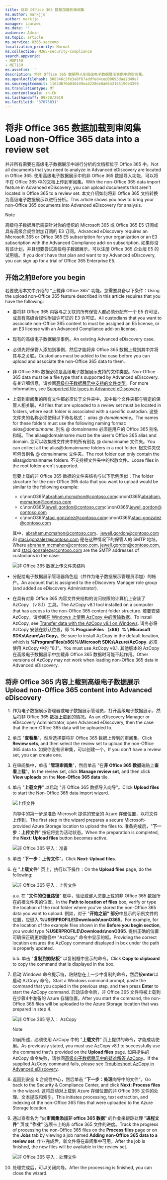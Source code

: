 ```yaml
---
title: 将非 Office 365 数据加载到审阅集
ms.author: markjjo
author: markjjo
manager: laurawi
ms.date: ''
audience: Admin
ms.topic: article
ms.service: O365-seccomp
localization_priority: Normal
ms.collection: M365-security-compliance
search.appverid:
- MOE150
- MET150
ms.assetid: ''
description: 将非 Office 365 数据导入到高级电子数据展示事例中的审阅集。
ms.openlocfilehash: 508346c3fe3a8f67addfed4ced08693daa2d49e7
ms.sourcegitcommit: 1162d676b036449ea4220de8a6642165190e3398
ms.translationtype: MT
ms.contentlocale: zh-CN
ms.lasthandoff: 09/20/2019
ms.locfileid: "37075031"
---
```

# <a name="load-non-office-365-data-into-a-review-set"></a><span data-ttu-id="cac65-103">将非 Office 365 数据加载到审阅集</span><span class="sxs-lookup"><span data-stu-id="cac65-103">Load non-Office 365 data into a review set</span></span>

<span data-ttu-id="cac65-104">并非所有需要在高级电子数据展示中进行分析的文档都位于 Office 365 中。</span><span class="sxs-lookup"><span data-stu-id="cac65-104">Not all documents that you need to analyze in Advanced eDiscovery are located in Office 365.</span></span> <span data-ttu-id="cac65-105">使用高级电子数据展示中的非 Office 365 数据导入功能，可以将不在 Office 365 中的文档上传到审阅集。</span><span class="sxs-lookup"><span data-stu-id="cac65-105">With the non-Office 365 data import feature in Advanced eDiscovery, you can upload documents that aren't located in Office 365 to a review set.</span></span> <span data-ttu-id="cac65-106">本文介绍如何将非 Office 365 文档转换为高级电子数据展示以进行分析。</span><span class="sxs-lookup"><span data-stu-id="cac65-106">This article shows you how to bring your non-Office 365 documents into Advanced eDiscovery for analysis.</span></span>

>[!Note]
><span data-ttu-id="cac65-107">高级电子数据展示需要针对你的组织的 Microsoft 365 或 Office 365 E5 订阅或具有高级合规性附加订阅的 E3 订阅。</span><span class="sxs-lookup"><span data-stu-id="cac65-107">Advanced eDiscovery requires an Microsoft 365 or Office 365 E5 subscription for your organization or an E3 subscription with the Advanced Compliance add-on subscription.</span></span> <span data-ttu-id="cac65-108">如果你没有该计划，并且想要尝试高级电子数据展示，可以注册 Office 365 企业版 E5 的试用版。</span><span class="sxs-lookup"><span data-stu-id="cac65-108">If you don't have that plan and want to try Advanced eDiscovery, you can sign up for a trial of Office 365 Enterprise E5.</span></span>

## <a name="before-you-begin"></a><span data-ttu-id="cac65-109">开始之前</span><span class="sxs-lookup"><span data-stu-id="cac65-109">Before you begin</span></span>

<span data-ttu-id="cac65-110">若要使用本文中介绍的 "上载非 Office 365" 功能，您需要具备以下条件：</span><span class="sxs-lookup"><span data-stu-id="cac65-110">Using the upload non-Office 365 feature described in this article requires that you have the following:</span></span>

- <span data-ttu-id="cac65-111">要将非 Office 365 内容与之关联的所有保管人都必须分配有一个 E5 许可证，或具有高级合规性附加许可证的 E3 许可证。</span><span class="sxs-lookup"><span data-stu-id="cac65-111">All custodians that you want to associate non-Office 365 content to must be assigned an E5 license, or an E3 license with an Advanced Compliance add-on license.</span></span>

- <span data-ttu-id="cac65-112">现有的高级电子数据展示事例。</span><span class="sxs-lookup"><span data-stu-id="cac65-112">An existing Advanced eDiscovery case.</span></span>

- <span data-ttu-id="cac65-113">必须先将保管人添加到事例，然后才能将非 Office 365 数据上载到其中并将其与之关联。</span><span class="sxs-lookup"><span data-stu-id="cac65-113">Custodians must be added to the case before you can upload and associate the non-Office 365 data to them.</span></span>

- <span data-ttu-id="cac65-114">非 Office 365 数据必须是高级电子数据展示支持的文件类型。</span><span class="sxs-lookup"><span data-stu-id="cac65-114">Non-Office 365 data must be a file type that's supported by Advanced eDiscovery.</span></span> <span data-ttu-id="cac65-115">有关详细信息，请参阅[高级电子数据展示中支持的文件类型](supported-filetypes-ediscovery20.md)。</span><span class="sxs-lookup"><span data-stu-id="cac65-115">For more information, see [Supported file types in Advanced eDiscovery](supported-filetypes-ediscovery20.md).</span></span>

- <span data-ttu-id="cac65-116">上载到审阅集的所有文件都必须位于文件夹中，其中每个文件夹都与特定的保管人相关联。</span><span class="sxs-lookup"><span data-stu-id="cac65-116">All files that are uploaded to a review set must be located in folders, where each folder is associated with a specific custodian.</span></span> <span data-ttu-id="cac65-117">这些文件夹的名称必须使用以下命名格式： *alias @ domainname*。</span><span class="sxs-lookup"><span data-stu-id="cac65-117">The names for these folders must use the following naming format: *alias@domainname*.</span></span> <span data-ttu-id="cac65-118">别名 @ domainname 必须是用户的 Office 365 别名和域。</span><span class="sxs-lookup"><span data-stu-id="cac65-118">The alias@domainname must be the user's Office 365 alias and domain.</span></span> <span data-ttu-id="cac65-119">您可以收集根文件夹中的所有别名 @ domainname 文件夹。</span><span class="sxs-lookup"><span data-stu-id="cac65-119">You can collect all the alias@domainname folders in a root folder.</span></span> <span data-ttu-id="cac65-120">根文件夹仅可包含别名 @ domainname 文件夹。</span><span class="sxs-lookup"><span data-stu-id="cac65-120">The root folder can only contain the alias@domainname folders.</span></span> <span data-ttu-id="cac65-121">不支持根文件夹中的松散文件。</span><span class="sxs-lookup"><span data-stu-id="cac65-121">Loose files in the root folder aren't supported.</span></span>

   <span data-ttu-id="cac65-122">您要上载的非 Office 365 数据的文件夹结构与以下示例类似：</span><span class="sxs-lookup"><span data-stu-id="cac65-122">The folder structure for the non-Office 365 data that you want to upload would be similar to the following example:</span></span>

   - <span data-ttu-id="cac65-123">c:\nonO365\abraham.mcmahon@contoso.com</span><span class="sxs-lookup"><span data-stu-id="cac65-123">c:\nonO365\abraham.mcmahon@contoso.com</span></span>
   - <span data-ttu-id="cac65-124">c:\nonO365\jewell.gordon@contoso.com</span><span class="sxs-lookup"><span data-stu-id="cac65-124">c:\nonO365\jewell.gordon@contoso.com</span></span>
   - <span data-ttu-id="cac65-125">c:\nonO365\staci.gonzalez@contoso.com</span><span class="sxs-lookup"><span data-stu-id="cac65-125">c:\nonO365\staci.gonzalez@contoso.com</span></span>

   <span data-ttu-id="cac65-126">其中，abraham.mcmahon@contoso.com、jewell.gordon@contoso.com 和 staci.gonzalez@contoso.com 是在这种情况下的保管人的 SMTP 地址。</span><span class="sxs-lookup"><span data-stu-id="cac65-126">Where abraham.mcmahon@contoso.com, jewell.gordon@contoso.com, and staci.gonzalez@contoso.com are the SMTP addresses of custodians in the case.</span></span>

   ![非 Office 365 数据上传文件夹结构](media/3f2dde84-294e-48ea-b44b-7437bd25284c.png)

- <span data-ttu-id="cac65-128">分配给电子数据展示管理器角色组（并作为电子数据展示管理员添加）的帐户。</span><span class="sxs-lookup"><span data-stu-id="cac65-128">An account that is assigned to the eDiscovery Manager role group (and added as eDiscovery Administrator).</span></span>

- <span data-ttu-id="cac65-129">在具有对非 Office 365 内容文件夹结构的访问权限的计算机上安装了 AzCopy （v 8.1）工具。</span><span class="sxs-lookup"><span data-stu-id="cac65-129">The AzCopy v8.1 tool installed on a computer that has access to the non-Office 365 content folder structure.</span></span> <span data-ttu-id="cac65-130">若要安装 AzCopy，请参阅[在 Windows 上使用 AzCopy 中的传输数据](https://docs.microsoft.com/previous-versions/azure/storage/storage-use-azcopy)。</span><span class="sxs-lookup"><span data-stu-id="cac65-130">To install AzCopy, see [Transfer data with the AzCopy v8.1 on Windows](https://docs.microsoft.com/previous-versions/azure/storage/storage-use-azcopy).</span></span> <span data-ttu-id="cac65-131">请务必将 AzCopy 安装在默认位置，即 **% ProgramFiles （x86）% \ Microsoft SDKs\Azure\AzCopy**。</span><span class="sxs-lookup"><span data-stu-id="cac65-131">Be sure to install AzCopy in the default location, which is **%ProgramFiles(x86)%\Microsoft SDKs\Azure\AzCopy**.</span></span> <span data-ttu-id="cac65-132">必须使用 AzCopy 中的 "8.1"。</span><span class="sxs-lookup"><span data-stu-id="cac65-132">You must use AzCopy v8.1.</span></span> <span data-ttu-id="cac65-133">其他版本的 AzCopy 在高级电子数据展示中加载非 Office 365 数据时可能不起作用。</span><span class="sxs-lookup"><span data-stu-id="cac65-133">Other versions of AzCopy may not work when loading non-Office 365 data in Advanced eDiscovery.</span></span>


## <a name="upload-non-office-365-content-into-advanced-ediscovery"></a><span data-ttu-id="cac65-134">将非 Office 365 内容上载到高级电子数据展示</span><span class="sxs-lookup"><span data-stu-id="cac65-134">Upload non-Office 365 content into Advanced eDiscovery</span></span>

1. <span data-ttu-id="cac65-135">作为电子数据展示管理器或电子数据展示管理员，打开高级电子数据展示，然后将非 Office 365 数据上载到的情况。</span><span class="sxs-lookup"><span data-stu-id="cac65-135">As an eDiscovery Manager or eDiscovery Administrator, open Advanced eDiscovery, then the case that the non-Office 365 data will be uploaded to.</span></span>  

2. <span data-ttu-id="cac65-136">单击 "**查看集**"，然后选择要将非 Office 365 数据上传到的审阅集。</span><span class="sxs-lookup"><span data-stu-id="cac65-136">Click **Review sets**, and then select the review set to upload the non-Office 365 data to.</span></span>  <span data-ttu-id="cac65-137">如果你没有评审集，可以创建一个。</span><span class="sxs-lookup"><span data-stu-id="cac65-137">If you don't have a review set, you can create one.</span></span> 
 
3. <span data-ttu-id="cac65-138">在审阅集中，单击 "**管理审阅集**"，然后单击 "在**非 Office 365 数据**磁贴上**查看上载**"。</span><span class="sxs-lookup"><span data-stu-id="cac65-138">In the review set, click **Manage review set**, and then click **View uploads** on the **Non-Office 365 data** tile.</span></span>

4. <span data-ttu-id="cac65-139">单击 "**上载文件**" 以启动 "非 Office 365 数据导入向导"。</span><span class="sxs-lookup"><span data-stu-id="cac65-139">Click **Upload files** to start the Non-Office 365 data import wizard.</span></span>

   ![上传文件](media/574f4059-4146-4058-9df3-ec97cf28d7c7.png)

   <span data-ttu-id="cac65-141">向导中的第一步是准备 Microsoft 提供的安全的 Azure 存储位置，以将文件上传到。</span><span class="sxs-lookup"><span data-stu-id="cac65-141">The first step in the wizard prepares a secure Microsoft-provided Azure Storage location to upload the files to.</span></span>  <span data-ttu-id="cac65-142">准备完成后，"**下一步：上传文件**" 按钮将变为活动状态。</span><span class="sxs-lookup"><span data-stu-id="cac65-142">When the preparation is completed, the **Next: Upload files** button becomes active.</span></span>

   ![非 Office 365 导入：准备](media/0670a347-a578-454a-9b3d-e70ef47aec57.png)
 
5. <span data-ttu-id="cac65-144">单击 "**下一步：上传文件**"。</span><span class="sxs-lookup"><span data-stu-id="cac65-144">Click **Next: Upload files**.</span></span>

6. <span data-ttu-id="cac65-145">在 "**上载文件**" 页上，执行以下操作：</span><span class="sxs-lookup"><span data-stu-id="cac65-145">On the **Upload files** page, do the following:</span></span>

   ![非 Office 365 导入：上传文件](media/3ea53b5d-7f9b-4dfc-ba63-90a38c14d41a.png)

   <span data-ttu-id="cac65-147">a.</span><span class="sxs-lookup"><span data-stu-id="cac65-147">a.</span></span> <span data-ttu-id="cac65-148">在 "**文件的位置路径**" 框中，验证或键入您要上载的非 Office 365 数据所在的根文件夹的位置。</span><span class="sxs-lookup"><span data-stu-id="cac65-148">In the **Path to location of files** box, verify or type the location of the root folder where you've stored the non-Office 365 data you want to upload.</span></span> <span data-ttu-id="cac65-149">例如，对于 "**开始之前" 部分**中显示的示例文件的位置，应键入 **%USERPROFILE\Downloads\nonO365**。</span><span class="sxs-lookup"><span data-stu-id="cac65-149">For example, for the location of the example files shown in the **Before you begin section**, you would type **%USERPROFILE\Downloads\nonO365**.</span></span> <span data-ttu-id="cac65-150">提供正确的位置可确保正确更新路径中 "AzCopy" 命令中显示的框。</span><span class="sxs-lookup"><span data-stu-id="cac65-150">Providing the correct location ensures the AzCopy command displayed in box under the path is properly updated.</span></span>

   <span data-ttu-id="cac65-151">b.</span><span class="sxs-lookup"><span data-stu-id="cac65-151">b.</span></span> <span data-ttu-id="cac65-152">单击 "**复制到剪贴板**" 以复制框中显示的命令。</span><span class="sxs-lookup"><span data-stu-id="cac65-152">Click **Copy to clipboard** to copy the command that is displayed in the box.</span></span>

7. <span data-ttu-id="cac65-153">启动 Windows 命令提示符，粘贴您在上一步中复制的命令，然后按**enter**以启动 AzCopy 命令。</span><span class="sxs-lookup"><span data-stu-id="cac65-153">Start a Windows command prompt, paste the command that you copied in the previous step, and then press **Enter** to start the AzCopy command.</span></span>  <span data-ttu-id="cac65-154">启动该命令后，非 Office 365 文件将被上载到在步骤4中准备的 Azure 存储位置。</span><span class="sxs-lookup"><span data-stu-id="cac65-154">After you start the command, the non-Office 365 files will be uploaded to the Azure Storage location that was prepared in step 4.</span></span>

   ![非 Office 365 导入： AzCopy](media/504e2dbe-f36f-4f36-9b08-04aea85d8250.png)

   > [!NOTE]
   > <span data-ttu-id="cac65-156">如前所述，必须使用 AzCopy 中的 "**上载文件**" 页上提供的命令，才能成功使用。</span><span class="sxs-lookup"><span data-stu-id="cac65-156">As previously stated, you must use AzCopy v8.1 to successfully use the command that's provided on the **Upload files** page.</span></span> <span data-ttu-id="cac65-157">如果提供的 AzCopy 命令失败，请参阅[高级电子数据展示中的疑难解答 AzCopy](troubleshooting-azcopy.md)。</span><span class="sxs-lookup"><span data-stu-id="cac65-157">If the supplied AzCopy command fails, please see [Troubleshoot AzCopy in Advanced eDiscovery](troubleshooting-azcopy.md).</span></span>

8. <span data-ttu-id="cac65-158">返回到安全 & 合规性中心，然后单击 "**下一步：处理**向导中的文件"。</span><span class="sxs-lookup"><span data-stu-id="cac65-158">Go back to the Security & Compliance Center, and click **Next: Process files** in the wizard.</span></span>  <span data-ttu-id="cac65-159">这将启动对上载到 Azure 存储位置的非 Office 365 文件的处理、文本提取和索引。</span><span class="sxs-lookup"><span data-stu-id="cac65-159">This initiates processing, text extraction, and indexing of the non-Office 365 files that were uploaded to the Azure Storage location.</span></span>  

9. <span data-ttu-id="cac65-160">通过查看名为 "向**审阅集添加非 office 365 数据**" 的作业来跟踪处理 "**进程文件**" 页或 "**作业**" 选项卡上的非 office 365 文件的进度。</span><span class="sxs-lookup"><span data-stu-id="cac65-160">Track the progress of processing the non-Office 365 files on the **Process files** page or on the **Jobs** tab by viewing a job named **Adding non-Office 365 data to a review set**.</span></span>  <span data-ttu-id="cac65-161">作业完成后，新文件将在审阅集中可用。</span><span class="sxs-lookup"><span data-stu-id="cac65-161">After the job is finished, the new files will be available in the review set.</span></span>

   ![非 Office 365 导入：处理文件](media/218b1545-416a-4a9f-9b25-3b70e8508f67.png)

10. <span data-ttu-id="cac65-163">处理完成后，可以关闭向导。</span><span class="sxs-lookup"><span data-stu-id="cac65-163">After the processing is finished, you can close the wizard.</span></span>
